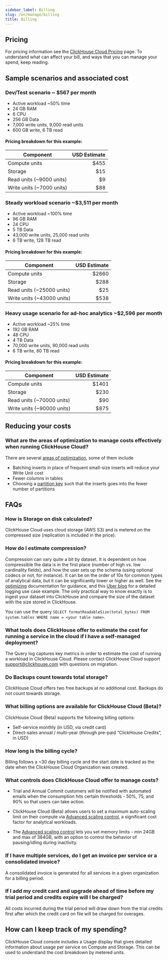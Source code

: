 ```yaml
---
sidebar_label: Billing
slug: /en/manage/billing
title: Billing
---
```


## Pricing

For pricing information see the [ClickHouse Cloud Pricing](https://clickhouse.com/pricing) page.  To understand what can affect your bill, and ways that you
can manage your spend, keep reading.


## Sample scenarios and associated cost

### Dev/Test scenario ~ $567 per month
- Active workload ~50% time
- 24 GB RAM
- 6 CPU
- 256 GB Data
- 7,000 write units, 9,000 read units
- 600 GB write, 6 TB read 

#### Pricing breakdown for this example:

  | Component |USD Estimate|
  |-----------|------------:|
  | Compute units | $455|
  | Storage        | $15|
  | Read units (~9000 units) | $9|
  | Write units (~7000 units) | $88|

### Steady workload scenario ~$3,511 per month
- Active workload ~100% time
- 96 GB RAM
- 24 CPU
- 5 TB Data
- 43,000 write units, 25,000 read units
- 6 TB write, 128 TB read

#### Pricing breakdown for this example:

  | Component |USD Estimate|
  |-----------|------------:|
  | Compute units | $2660|
  | Storage        | $288|
  | Read units (~25000 units) | $25|
  | Write units (~43000 units) | $538|

### Heavy usage scenario for ad-hoc analytics ~$2,596 per month
- Active workload ~25% time
- 192 GB RAM
- 48 CPU
- 4 TB Data
- 70,000 write units, 90,000 read units
- 6 TB write, 60 TB read 

#### Pricing breakdown for this example:

  | Component |USD Estimate|
  |-----------|------------:|
  | Compute units | $1401|
  | Storage        | $230|
  | Read units (~70000 units) | $90|
  | Write units (~90000 units) | $875|

## Reducing your costs

### What are the areas of optimization to manage costs effectively when running ClickHouse Cloud?
There are several [areas of optimization](/docs/en/manage/tuning-for-cloud-cost-efficiency.md), some of them include
- Batching inserts  in place of frequent small-size inserts will reduce your Write Unit cost
- Fewer columns in tables 
- Choosing a [partition key](/docs/en/engines/table-engines/mergetree-family/custom-partitioning-key.md) such that the inserts goes into the fewer number of partitions

## FAQs

### How is Storage on disk calculated?
ClickHouse Cloud uses cloud storage (AWS S3) and is metered on the compressed size (replication is included in the price).

### How do I estimate compression?

Compression can vary quite a bit by dataset. It is dependent on how compressible the data is in the first place (number of high vs. low cardinality fields), and how the user sets up the schema (using optional codecs or not, for instance). It can be on the order of 10x for common types of analytical data, but it can be significantly lower or higher as well. See the [optimizing](/docs/en/optimize/) documentation for guidance, and this [Uber blog](https://www.uber.com/blog/logging/) for a detailed logging use case example. 
The only practical way to know exactly is to ingest your dataset into ClickHouse and compare the size of the dataset with the size stored in ClickHouse.

You can use the query `SELECT formatReadableSize(total_bytes) FROM system.tables WHERE name = <your table name>`. 

### What tools does ClickHouse offer to estimate the cost for running a service in the cloud if I have a self-managed deployment?
The Query log captures key metrics in order to estimate the cost of running a workload in ClickHouse Cloud. Please contact ClickHouse Cloud support support@clickhouse.com with questions on migration.

### Do Backups count towards total storage?
ClickHouse Cloud offers two free backups at no additional cost. Backups do not count towards storage. 


### What billing options are available for ClickHouse Cloud (Beta)?
ClickHouse Cloud (Beta) supports the following billing options:
- Self-service monthly (in USD, via credit card)
- Direct-sales annual / multi-year (through pre-paid “ClickHouse Credits”, in USD)


### How long is the billing cycle?
Billing follows a ~30 day billing cycle and the start date is tracked as the date when the ClickHouse Cloud Organization was created.

### What controls does ClickHouse Cloud offer to manage costs?

- Trial and Annual Commit customers will be notified with automated emails when the consumption hits certain thresholds - 50%, 75, and 90% so that users can take action.

- ClickHouse Cloud (Beta) allows users to set a maximum auto-scaling limit on their compute via [Advanced scaling control](/docs/en/manage/scaling.mdx), a significant cost factor for analytical workloads.

- The [Advanced scaling control](/docs/en/manage/scaling.mdx) lets you set memory limits - min 24GB and max of 384GB, with an option to control the behavior of pausing/idling during inactivity. 

### If I have multiple services, do I get an invoice per service or a consolidated invoice?
A consolidated invoice is generated for all services in a given organization for a billing period.


### If I add my credit card and upgrade ahead of time before my trial period and credits expire will I be charged?
All costs incurred during the trial period will draw down from the trial credits first after which the credit card on file will be charged for overages.

## How can I keep track of my spending?
ClickHouse Cloud console includes a Usage display that gives detailed information about usage per service on Compute and Storage. This can be used to understand the cost breakdown by metered units.



